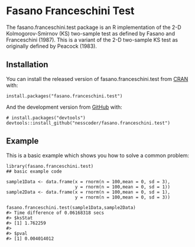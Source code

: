 
<!-- README.md is generated from README.Rmd. Please edit that file -->

Fasano Franceschini Test
========================

<!-- badges: start -->
<!-- badges: end -->

The fasano.franceschini.test package is an R implementation of the 2-D
Kolmogorov-Smirnov (KS) two-sample test as defined by Fasano and
Franceschini (1987). This is a variant of the 2-D two-sample KS test as
originally defined by Peacock (1983).

Installation
------------

You can install the released version of fasano.franceschini.test from
[CRAN](https://CRAN.R-project.org) with:

    install.packages("fasano.franceschini.test")

And the development version from [GitHub](https://github.com/) with:

    # install.packages("devtools")
    devtools::install_github("nesscoder/fasano.franceschini.test")

Example
-------

This is a basic example which shows you how to solve a common problem:

    library(fasano.franceschini.test)
    ## basic example code

    sample1Data <- data.frame(x = rnorm(n = 100,mean = 0, sd = 3),
                              y = rnorm(n = 100,mean = 0, sd = 1))
    sample2Data <- data.frame(x = rnorm(n = 100,mean = 0, sd = 1),
                              y = rnorm(n = 100,mean = 0, sd = 3))

    fasano.franceschini.test(sample1Data,sample2Data)
    #> Time difference of 0.06168318 secs
    #> $ksStat
    #> [1] 1.762259
    #> 
    #> $pval
    #> [1] 0.004014012

